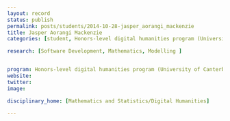 ```yaml
---
layout: record
status: publish
permalink: posts/students/2014-10-28-jasper_aorangi_mackenzie
title: Jasper Aorangi Mackenzie
categories: [student, Honors-level digital humanities program (University of Canterbury), Software Development, Mathematics, Modelling ]

research: [Software Development, Mathematics, Modelling ]


program: Honors-level digital humanities program (University of Canterbury)
website: 
twitter:  
image: 

disciplinary_home: [Mathematics and Statistics/Digital Humanities]

---
```


